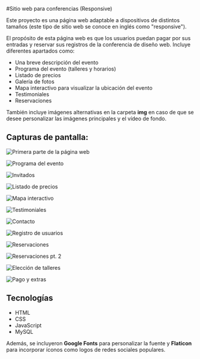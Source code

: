 #Sitio web para conferencias (Responsive)

Este proyecto es una página web adaptable a dispositivos de distintos tamaños (este tipo de sitio web se conoce en inglés como "responsive").

El propósito de esta página web es que los usuarios puedan pagar por sus entradas y reservar sus registros de la conferencia de diseño web. Incluye diferentes apartados como:

- Una breve descripción del evento
- Programa del evento (talleres y horarios)
- Listado de precios
- Galería de fotos
- Mapa interactivo para visualizar la ubicación del evento
- Testimoniales
- Reservaciones

También incluye imágenes alternativas en la carpeta **img** en caso de que se desee personalizar las imágenes principales y el vídeo de fondo.

## Capturas de pantalla:
![Primera parte de la página web](readme/screenshot1.PNG)

![Programa del evento](readme/screenshot2.PNG)

![Invitados](readme/screenshot3PNG)

![Listado de precios](readme/screenshot4.PNG)

![Mapa interactivo](readme/screenshot5.PNG)

![Testimoniales](readme/screenshot6.PNG)

![Contacto](readme/screenshot7.PNG)

![Registro de usuarios](readme/screenshot8.PNG)

![Reservaciones](readme/screenshot9.PNG)

![Reservaciones pt. 2](readme/screenshot9.PNG)

![Elección de talleres](readme/screenshot10.PNG)

![Pago y extras](readme/screenshot11.PNG)

## Tecnologías
- HTML
- CSS
- JavaScript
- MySQL

Además, se incluyeron **Google Fonts** para personalizar la fuente y **Flaticon** para incorporar íconos como logos de redes sociales populares.
